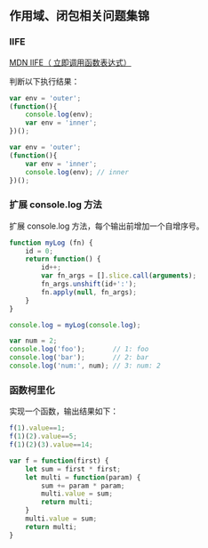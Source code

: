 ## 作用域、闭包相关问题集锦

### IIFE

[MDN IIFE（ 立即调用函数表达式）](https://developer.mozilla.org/zh-CN/docs/Glossary/%E7%AB%8B%E5%8D%B3%E6%89%A7%E8%A1%8C%E5%87%BD%E6%95%B0%E8%A1%A8%E8%BE%BE%E5%BC%8F)

判断以下执行结果：

```javascript
var env = 'outer';
(function(){
    console.log(env);
    var env = 'inner';
})();
```

```javascript
var env = 'outer';
(function(){
    var env = 'inner';
    console.log(env); // inner
})();
```

### 扩展 console.log 方法

扩展 console.log 方法，每个输出前增加一个自增序号。

```javascript
function myLog (fn) {
    id = 0;
    return function() {
        id++;
        var fn_args = [].slice.call(arguments);
        fn_args.unshift(id+':');
        fn.apply(null, fn_args);
    }
}

console.log = myLog(console.log);

var num = 2;
console.log('foo');       // 1: foo
console.log('bar');       // 2: bar
console.log('num:', num); // 3: num: 2
```

### 函数柯里化

实现一个函数，输出结果如下：

```javascript
f(1).value==1;
f(1)(2).value==5;
f(1)(2)(3).value==14;
```

```javascript
var f = function(first) {
    let sum = first * first;
    let multi = function(param) {
        sum += param * param;
        multi.value = sum;
        return multi;
    }
    multi.value = sum;
    return multi;
}
```
